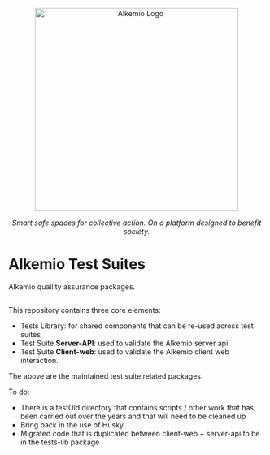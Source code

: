 <p align="center">
  <a href="https://alkemio.org/" target="blank"><img src="https://alkemio.org/uploads/logos/alkemio-logo.svg" width="400" alt="Alkemio Logo" /></a>
</p>
<p align="center"><i>Smart safe spaces for collective action. On a platform designed to benefit society.</i></p>

# Alkemio Test Suites
Alkemio quallity assurance packages.

##
This repository contains three core elements:
* Tests Library: for shared components that can be re-used across test suites
* Test Suite **Server-API**: used to validate the Alkemio server api.
* Test Suite **Client-web**: used to validate the Alkemio client web interaction.

The above are the maintained test suite related packages.

To do:
* There is a testOld directory that contains scripts / other work that has been carried out over the years and that will need to be cleaned up
* Bring back in the use of Husky
* Migrated code that is duplicated between client-web + server-api to be in the tests-lib package

